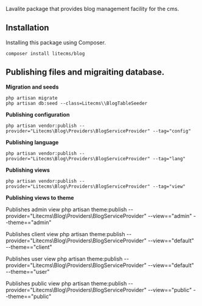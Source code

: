 Lavalite package that provides blog management facility for the cms.

## Installation

Installing this package using Composer.

    composer install litecms/blog


## Publishing files and migraiting database.

**Migration and seeds**

    php artisan migrate
    php artisan db:seed --class=Litecms\\BlogTableSeeder

**Publishing configuration**

    php artisan vendor:publish --provider="Litecms\Blog\Providers\BlogServiceProvider" --tag="config"

**Publishing language**

    php artisan vendor:publish --provider="Litecms\Blog\Providers\BlogServiceProvider" --tag="lang"

**Publishing views**

    php artisan vendor:publish --provider="Litecms\Blog\Providers\BlogServiceProvider" --tag="view"

**Publishing views to theme**

Publishes admin view
    php artisan theme:publish --provider="Litecms\Blog\Providers\BlogServiceProvider" --view=="admin" --theme=="admin"

Publishes client view
    php artisan theme:publish --provider="Litecms\Blog\Providers\BlogServiceProvider" --view=="default" --theme=="client"

Publishes user view
    php artisan theme:publish --provider="Litecms\Blog\Providers\BlogServiceProvider" --view=="default" --theme=="user"

Publishes public view
    php artisan theme:publish --provider="Litecms\Blog\Providers\BlogServiceProvider" --view=="public" --theme=="public"

